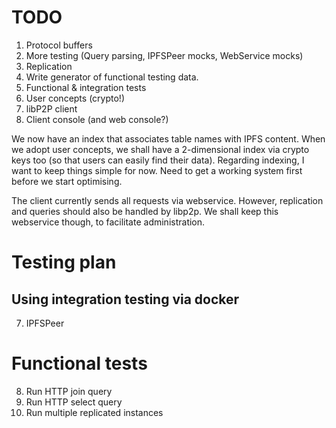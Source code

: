 # TODO

1. Protocol buffers
2. More testing (Query parsing, IPFSPeer mocks, WebService mocks)
3. Replication
4. Write generator of functional testing data.
5. Functional & integration tests
6. User concepts (crypto!)
7. libP2P client
8. Client console (and web console?)

We now have an index that associates table names with IPFS content.  When we adopt user concepts, we shall have a 2-dimensional index via crypto keys too (so that users can easily find their data).  Regarding indexing, I want to keep things simple for now.  Need to get a working system first before we start optimising.

The client currently sends all requests via webservice.  However, replication and queries should also be handled by libp2p.  We shall keep this webservice though, to facilitate administration.

# Testing plan

## Using integration testing via docker

7. IPFSPeer

# Functional tests

8. Run HTTP join query
9. Run HTTP select query
10. Run multiple replicated instances
